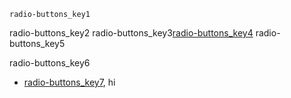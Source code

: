 ```ngMeta
radio-buttons_key1
```

radio-buttons_key2
radio-buttons_key3[radio-buttons_key4](http://abhishekgupta92.github.io/equality12)
radio-buttons_key5

radio-buttons_key6


* [radio-buttons_key7](http://www.w3schools.com/html/tryit.asp?`file`name=tryhtml_form_radio), hi
